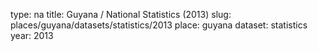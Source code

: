 type: na
title: Guyana / National Statistics (2013)
slug: places/guyana/datasets/statistics/2013
place: guyana
dataset: statistics
year: 2013
